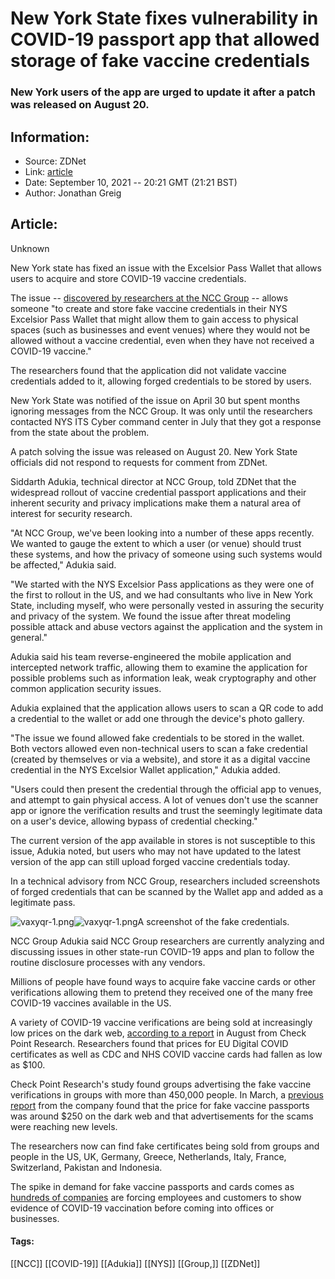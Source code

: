 # New York State fixes vulnerability in COVID-19 passport app that allowed storage of fake vaccine credentials
### New York users of the app are urged to update it after a patch was released on August 20.

## Information:
+ Source: ZDNet
+ Link: [article](https://www.zdnet.com/article/new-york-state-fixes-vulnerability-in-covid-19-passport-app-that-allowed-storage-of-fake-vaccine-credentials/)
+ Date: September 10, 2021 -- 20:21 GMT (21:21 BST)
+ Author: Jonathan Greig


## Article:
Unknown

New York state has fixed an issue with the Excelsior Pass Wallet that allows users to acquire and store COVID-19 vaccine credentials.

The issue -- [discovered by researchers at the NCC Group](https://research.nccgroup.com/2021/09/01/technical-advisory-new-york-state-vaccine-passport-credential-forgery/) -- allows someone "to create and store fake vaccine credentials in their NYS Excelsior Pass Wallet that might allow them to gain access to physical spaces (such as businesses and event venues) where they would not be allowed without a vaccine credential, even when they have not received a COVID-19 vaccine." 

The researchers found that the application did not validate vaccine credentials added to it, allowing forged credentials to be stored by users.

New York State was notified of the issue on April 30 but spent months ignoring messages from the NCC Group. It was only until the researchers contacted NYS ITS Cyber command center in July that they got a response from the state about the problem.

A patch solving the issue was released on August 20. New York State officials did not respond to requests for comment from ZDNet. 

Siddarth Adukia, technical director at NCC Group, told ZDNet that the widespread rollout of vaccine credential passport applications and their inherent security and privacy implications make them a natural area of interest for security research. 

"At NCC Group, we've been looking into a number of these apps recently. We wanted to gauge the extent to which a user (or venue) should trust these systems, and how the privacy of someone using such systems would be affected," Adukia said. 






"We started with the NYS Excelsior Pass applications as they were one of the first to rollout in the US, and we had consultants who live in New York State, including myself, who were personally vested in assuring the security and privacy of the system. We found the issue after threat modeling possible attack and abuse vectors against the application and the system in general." 

Adukia said his team reverse-engineered the mobile application and intercepted network traffic, allowing them to examine the application for possible problems such as information leak, weak cryptography and other common application security issues.

Adukia explained that the application allows users to scan a QR code to add a credential to the wallet or add one through the device's photo gallery.

"The issue we found allowed fake credentials to be stored in the wallet. Both vectors allowed even non-technical users to scan a fake credential (created by themselves or via a website), and store it as a digital vaccine credential in the NYS Excelsior Wallet application," Adukia added. 

"Users could then present the credential through the official app to venues, and attempt to gain physical access. A lot of venues don't use the scanner app or ignore the verification results and trust the seemingly legitimate data on a user's device, allowing bypass of credential checking."

The current version of the app available in stores is not susceptible to this issue, Adukia noted, but users who may not have updated to the latest version of the app can still upload forged vaccine credentials today. 

In a technical advisory from NCC Group, researchers included screenshots of forged credentials that can be scanned by the Wallet app and added as a legitimate pass. 

![vaxyqr-1.png]()![vaxyqr-1.png](https://www.zdnet.com/a/hub/i/r/2021/09/10/cbe0bcb7-32a4-4c9f-a847-49cb1f773b9d/resize/470xauto/6d7d56401d5f5b1987027f88cd203d5b/vaxyqr-1.png)A screenshot of the fake credentials.


 NCC Group
 Adukia said NCC Group researchers are currently analyzing and discussing issues in other state-run COVID-19 apps and plan to follow the routine disclosure processes with any vendors. 

Millions of people have found ways to acquire fake vaccine cards or other verifications allowing them to pretend they received one of the many free COVID-19 vaccines available in the US. 

A variety of COVID-19 vaccine verifications are being sold at increasingly low prices on the dark web, [according to a report](https://www.zdnet.com/article/price-for-fake-covid-19-vaccine-cards-and-passports-drops-to-100-report/) in August from Check Point Research. Researchers found that prices for EU Digital COVID certificates as well as CDC and NHS COVID vaccine cards had fallen as low as $100. 

Check Point Research's study found groups advertising the fake vaccine verifications in groups with more than 450,000 people. In March, a [previous report](https://blog.checkpoint.com/2020/12/11/covid-19-vaccines-touted-for-just-250-on-darknet/) from the company found that the price for fake vaccine passports was around $250 on the dark web and that advertisements for the scams were reaching new levels. 

The researchers now can find fake certificates being sold from groups and people in the US, UK, Germany, Greece, Netherlands, Italy, France, Switzerland, Pakistan and Indonesia. 

The spike in demand for fake vaccine passports and cards comes as [hundreds of companies](https://www.cnbc.com/2021/08/09/covid-vaccine-mandates-sweep-across-corporate-america-as-delta-surges.html) are forcing employees and customers to show evidence of COVID-19 vaccination before coming into offices or businesses. 





#### Tags:
[[NCC]] [[COVID-19]] [[Adukia]] [[NYS]] [[Group,]] [[ZDNet]]
